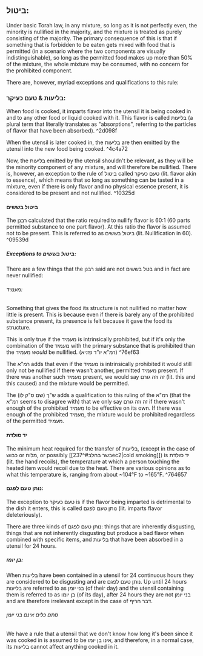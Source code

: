## ביטול:
Under basic Torah law, in any mixture, so long as it is not perfectly even, the minority is nullified in the majority, and the mixture is treated as purely consisting of the majority. The primary consequence of this is that if something that is forbidden to be eaten gets mixed with food that is permitted (in a scenario where the two components are visually indistinguishable), so long as the permitted food makes up more than 50% of the mixture, the whole mixture may be consumed, with no concern for the prohibited component.

There are, however, myriad exceptions and qualifications to this rule:

### בליעות & טעם כעיקר:
When food is cooked, it imparts flavor into the utensil it is being cooked in and to any other food or liquid cooked with it. This flavor is called בליעות (a plural term that literally translates as "absorptions", referring to the particles of flavor that have been absorbed). ^2d098f

When the utensil is later cooked in, the בליעות are then emitted by the utensil into the new food being cooked.   ^4c4a72

Now, the בליעות emitted by the utensil shouldn't be relevant, as they will be the minority component of any mixture, and will therefore be nullified. There is, however, an exception to the rule of ביטול called טעם כעיקר (lit. flavor akin to essence), which means that so long as something can be tasted in a mixture, even if there is only flavor and no physical essence present, it is considered to be present and not nullified.  ^10325d
#### ביטול בששים
The רבנן calculated that the ratio required to nullify flavor is 60:1 (60 parts permitted substance to one part flavor). At this ratio the flavor is assumed not to be present. This is referred to as ביטול בששים (lit. Nullification in 60). ^09539d

##### Exceptions to ביטול בששים:

There are a few things that the רבנן said are not בטל בששים and in fact are never nullified:

###### מעמיד: 
Something that gives the food its structure is not nullified no matter how little is present. This is because even if there is barely any of the prohibited substance present, its presence is felt because it gave the food its structure.

This is only true if the מעמיד is intrinsically prohibited, but if it's only the combination of the מעמיד with the primary substance that is prohibited than the מעמיד *would* be nullified. (רמ"א יו"ד פז:יא) ^76ef63

The רמ"א adds that even if the מעמיד is intrinsically prohibited it would still only not be nullified if there wasn't another, permitted מעמיד present. If there was another such מעמיד present, we would say זה וזה גורם (lit. this and this caused) and the mixture would be permitted.

The ש"ך (שם ס"ק לו) adds a qualification to this ruling of the רמ"א (that the רמ"א seems to disagree with) that we only say זה וזה גורם if there wasn't enough of the prohibited מעמיד to be effective on its own. If there was enough of the prohibited מעמיד, the mixture would be prohibited regardless of the permitted מעמיד.


#### יד סולדת
The minimum heat required for the transfer of בליעות, (except in the case of כבוש or מלוח, or possibly [[בשר בחלב#^237ec2|cold smoking]]) is יד סולדת (lit. the hand recoils), the temperature at which a person touching the heated item would recoil due to the heat. There are various opinions as to what this temperature is, ranging from about ~104°F to ~165°F. ^764657
#### נותן טעם לפגם:
The exception to טעם כעיקר is if the flavor being imparted is detrimental to the dish it enters, this is called נותן טעם לפגם (lit. imparts flavor deleteriously).

There are three kinds of נותן טעם לפגם: things that are inherently disgusting, things that are not inherently disgusting but produce a bad flavor when combined with specific items, and בליעות that have been absorbed in a utensil for 24 hours.
##### בן יומו:
When בליעות have been contained in a utensil for 24 continuous hours they are considered to be disgusting and are נותן טעם לפגם. Up until 24 hours בליעות are referred to as  בני יומן (of their day) and the utensil containing them is referred to as בן יומו (of its day), after 24 hours they are not בני יומן and are therefore irrelevant except in the case of דבר חריף.

###### סתם כלים אינם בני יומן
We have a rule that a utensil that we don't know how long it's been since it was cooked in is assumed to be אינו בן יומו, and therefore, in a normal case, its בליעות cannot affect anything cooked in it.